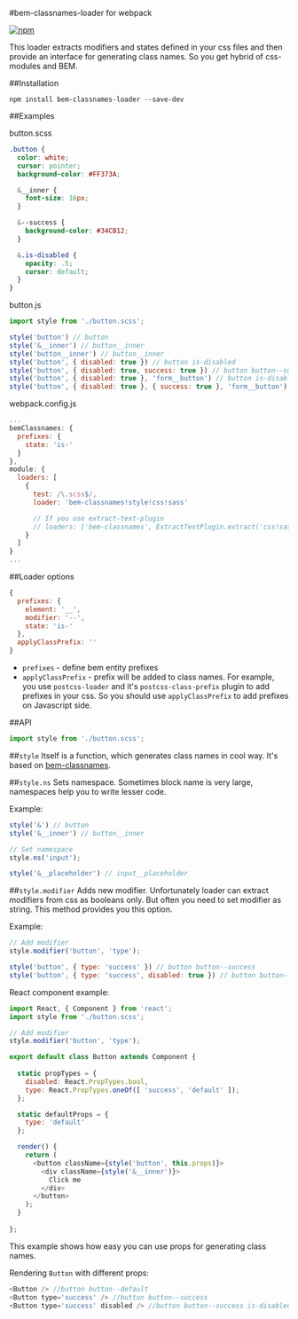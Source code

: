 #bem-classnames-loader for webpack

[![npm](https://img.shields.io/npm/v/bem-classnames-loader.svg?maxAge=1592000)](https://www.npmjs.com/package/bem-classnames-loader)

This loader extracts modifiers and states defined in your css files and then provide an interface for generating class names. So you get hybrid of css-modules and BEM.

##Installation
```
npm install bem-classnames-loader --save-dev
```

##Examples

button.scss
```scss
.button {
  color: white;
  cursor: pointer;
  background-color: #FF373A;

  &__inner {
    font-size: 16px;
  }

  &--success {
    background-color: #34CB12;
  }

  &.is-disabled {
    opacity: .5;
    cursor: default;
  }
}
```

button.js
```js
import style from './button.scss';

style('button') // button
style('&__inner') // button__inner
style('button__inner') // button__inner
style('button', { disabled: true }) // button is-disabled
style('button', { disabled: true, success: true }) // button button--success is-disabled
style('button', { disabled: true }, 'form__button') // button is-disabled form__button
style('button', { disabled: true }, { success: true }, 'form__button') // button button--success is-disabled form__button
```

webpack.config.js
```js
...
bemClassnames: {
  prefixes: {
    state: 'is-'
  }
},
module: {
  loaders: [
    {
      test: /\.scss$/,
      loader: 'bem-classnames!style!css!sass'

      // If you use extract-text-plugin
      // loaders: ['bem-classnames', ExtractTextPlugin.extract('css!sass')]
    }
  ]
}
...
```

##Loader options

```js
{
  prefixes: {
    element: '__',  
    modifier: '--',
    state: 'is-'
  },
  applyClassPrefix: ''
}
```

- `prefixes` - define bem entity prefixes
- `applyClassPrefix` - prefix will be added to class names. For example, you use `postcss-loader` and it's `postcss-class-prefix` plugin to add prefixes in your css. So you should use `applyClassPrefix` to add prefixes on Javascript side.


##API 
```js
import style from './button.scss';
```
##`style` 
Itself is a function, which generates class names in cool way. It's based on [bem-classnames](https://github.com/pocotan001/bem-classnames).

##`style.ns` 
Sets namespace. Sometimes block name is very large, namespaces help you to write lesser code.

Example:
```js
style('&') // button
style('&__inner') // button__inner

// Set namespace
style.ns('input');

style('&__placeholder') // input__placeholder
```

##`style.modifier`
Adds new modifier. Unfortunately loader can extract modifiers from css as booleans only. But often you need to set modifier as string. This method provides you this option.

Example: 
```js
// Add modifier
style.modifier('button', 'type');

style('button', { type: 'success' }) // button button--success
style('button', { type: 'success', disabled: true }) // button button--success is-disabled
```

React component example:
```js
import React, { Component } from 'react';
import style from './button.scss';

// Add modifier
style.modifier('button', 'type');

export default class Button extends Component {
    
  static propTypes = {
    disabled: React.PropTypes.bool,
    type: React.PropTypes.oneOf([ 'success', 'default' ]);
  };

  static defaultProps = {
    type: 'default'
  };

  render() {
    return (
      <button className={style('button', this.props)}>
        <div className={style('&__inner')}>
          Click me
        </div>
      </button>
    );
  }
  
};
```

This example shows how easy you can use props for generating class names. 

Rendering `Button` with different props:

```js
<Button /> //button button--default
<Button type='success' /> //button button--success
<Button type='success' disabled /> //button button--success is-disabled
```
